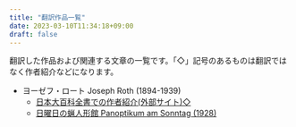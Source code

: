 ```yaml
---
title: "翻訳作品一覧"
date: 2023-03-10T11:34:18+09:00
draft: false
---
```


翻訳した作品および関連する文章の一覧です。「◇」記号のあるものは翻訳ではなく作者紹介などになります。

* ヨーゼフ・ロート Joseph Roth (1894-1939)
    - [日本大百科全書での作者紹介(外部サイト)◇](https://kotobank.jp/word/%E3%83%AD%E3%83%BC%E3%83%88%28Joseph%20Roth%29-1610191)
    - [日曜日の蝋人形館 Panoptikum am Sonntag (1928)](/roth_panoptikum_am_sonntag)